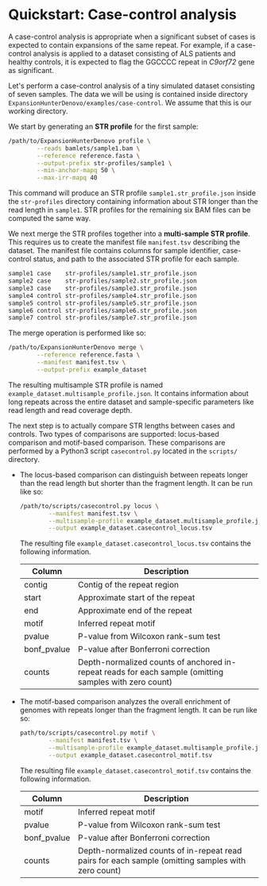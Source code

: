 # Quickstart: Case-control analysis

A case-control analysis is appropriate when a significant subset of cases is
expected to contain expansions of the same repeat. For example, if a
case-control analysis is applied to a dataset consisting of ALS patients and
healthy controls, it is expected to flag the GGCCCC repeat in *C9orf72* gene
as significant.

Let's perform a case-control analysis of a tiny simulated dataset consisting
of seven samples. The data we will be using is contained inside directory
`ExpansionHunterDenovo/examples/case-control`. We assume that this is our
working directory.

We start by generating an **STR profile** for the first sample:

```bash
/path/to/ExpansionHunterDenovo profile \
        --reads bamlets/sample1.bam \
        --reference reference.fasta \
        --output-prefix str-profiles/sample1 \
        --min-anchor-mapq 50 \
        --max-irr-mapq 40
```

This command will produce an STR profile `sample1.str_profile.json` inside the
`str-profiles` directory containing information about STR longer than the read
length in `sample1`. STR profiles for the remaining six BAM files can be
computed the same way.

We next merge the STR profiles together into a **multi-sample STR profile**.
This requires us to create the manifest file `manifest.tsv` describing the
dataset. The manifest file contains columns for sample identifier,
case-control status, and path to the associated STR profile for each sample.

```bash
sample1 case    str-profiles/sample1.str_profile.json
sample2 case    str-profiles/sample2.str_profile.json
sample3 case    str-profiles/sample3.str_profile.json
sample4 control str-profiles/sample4.str_profile.json
sample5 control str-profiles/sample5.str_profile.json
sample6 control str-profiles/sample6.str_profile.json
sample7 control str-profiles/sample7.str_profile.json
```

The merge operation is performed like so:

```bash
/path/to/ExpansionHunterDenovo merge \
        --reference reference.fasta \
        --manifest manifest.tsv \
        --output-prefix example_dataset
```

The resulting multisample STR profile is named
`example_dataset.multisample_profile.json`. It contains information
about long repeats across the entire dataset and sample-specific
parameters like read length and read coverage depth.

The next step is to actually compare STR lengths between cases and controls. Two
types of comparisons are supported: locus-based comparison and motif-based
comparison. These comparisons are performed by a Python3 script `casecontrol.py`
located in the `scripts/` directory.

- The locus-based comparison can distinguish between repeats longer
than the read length but shorter than the fragment length. It can be
run like so:

    ```bash
    /path/to/scripts/casecontrol.py locus \
            --manifest manifest.tsv \
            --multisample-profile example_dataset.multisample_profile.json \
            --output example_dataset.casecontrol_locus.tsv
    ```

  The resulting file `example_dataset.casecontrol_locus.tsv` contains the
  following information.
  
  | Column      | Description                         |
  |-------------|-------------------------------------|
  | contig      | Contig of the repeat region         |
  | start       | Approximate start of the repeat     |
  | end         | Approximate end of the repeat       |
  | motif       | Inferred repeat motif               |
  | pvalue      | P-value from Wilcoxon rank-sum test |
  | bonf_pvalue | P-value after Bonferroni correction |
  | counts      | Depth-normalized counts of anchored in-repeat reads for each sample (omitting samples with zero count) |

- The motif-based comparison analyzes the overall enrichment of
genomes with repeats longer than the fragment length. It can be run like so:

    ```bash
    path/to/scripts/casecontrol.py motif \
            --manifest manifest.tsv \
            --multisample-profile example_dataset.multisample_profile.json \
            --output example_dataset.casecontrol_motif.tsv
    ```

  The resulting file `example_dataset.casecontrol_motif.tsv` contains the
  following information.
  
  | Column      | Description                         |
  |-------------|-------------------------------------|
  | motif       | Inferred repeat motif               |
  | pvalue      | P-value from Wilcoxon rank-sum test |
  | bonf_pvalue | P-value after Bonferroni correction |
  | counts      | Depth-normalized counts of in-repeat read pairs for each sample (omitting samples with zero count) |
